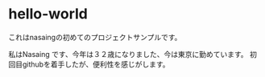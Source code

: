 # hello-world
これはnasaingの初めてのプロジェクトサンプルです。

私はNasaing です、今年は３２歳になりました、今は東京に勤めています。
初回目githubを着手したが、便利性を感じがします。

